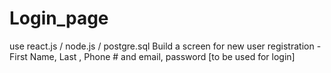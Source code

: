 # Login_page
 use react.js / node.js / postgre.sql  Build a screen for new user registration - First Name, Last , Phone # and email, password [to be used for login]
